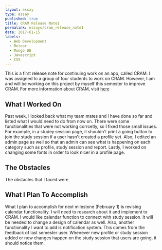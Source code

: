 ```yaml
---
layout: essay
type: essay
published: true
title: CRAM Release Note1
permalink: essays/cram_release_note1
date: 2017-01-15
labels:
  - Web Development
  - Meteor
  - Mongo DB
  - Javascript
  - CSS
---
```


This is a first release note for continuing work on an app, called CRAM.  I was assigned to a group of four students to work on CRAM.  However, I am and will be working on this project by myself this semester to improve CRAM. For more information about CRAM, visit [here](https://cram-colleague.github.io)

## What I Worked On 

Past week, I looked back what my team mates and I have done so far and listed what I would need to do from now on.  There were some functionalities that were not working corrcetly, so I fixed those small issues. For example, in a studey session page, it shouldn't print a going button to join the study session if a user hasn't created a profile yet.  Also, I edited an admin page as well so that an admin can see what is happening on each category such as profile, study session and report.  Lastly, I worked on changing some fonts in order to look nicer in a profile page.

## The Obstacles

The obstacles that I faced were

## What I Plan To Accomplish

What I plan to accomplish for next milestone (February 1) is revising calendar functionality. I will need to research about it and implement to CRAM.  I would like calendar function to connect with study session.  It will be needed to change a design of calendar as well.
Also, another functionality I want to add is notification system.  This comes from the feedback of last semester user.  Whenever new profile or study session added or new changes happen on the study session that users are going, it should notice them.


